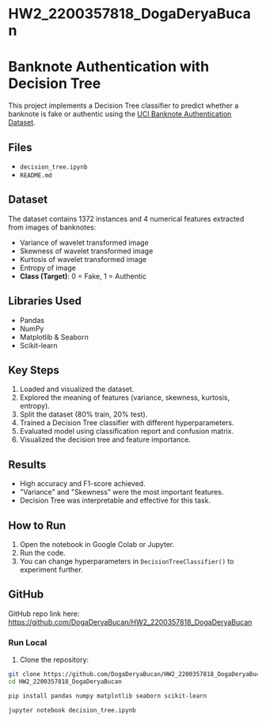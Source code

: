 # HW2_2200357818_DogaDeryaBucan 
# Banknote Authentication with Decision Tree
This project implements a Decision Tree classifier to predict whether a banknote is fake or authentic using the [UCI Banknote Authentication Dataset](https://archive.ics.uci.edu/ml/datasets/banknote+authentication).

##  Files

- `decision_tree.ipynb`
- `README.md`

## Dataset

The dataset contains 1372 instances and 4 numerical features extracted from images of banknotes:

- Variance of wavelet transformed image
- Skewness of wavelet transformed image
- Kurtosis of wavelet transformed image
- Entropy of image
- **Class (Target)**: 0 = Fake, 1 = Authentic

## Libraries Used

- Pandas
- NumPy
- Matplotlib & Seaborn
- Scikit-learn

## Key Steps

1. Loaded and visualized the dataset.
2. Explored the meaning of features (variance, skewness, kurtosis, entropy).
3. Split the dataset (80% train, 20% test).
4. Trained a Decision Tree classifier with different hyperparameters.
5. Evaluated model using classification report and confusion matrix.
6. Visualized the decision tree and feature importance.

## Results

- High accuracy and F1-score achieved.
- "Variance" and "Skewness" were the most important features.
- Decision Tree was interpretable and effective for this task.

## How to Run

1. Open the notebook in Google Colab or Jupyter.
2. Run the code.
3. You can change hyperparameters in `DecisionTreeClassifier()` to experiment further.

## GitHub
 GitHub repo link here:  
https://github.com/DogaDeryaBucan/HW2_2200357818_DogaDeryaBucan

### Run Local

1. Clone the repository:
```bash
git clone https://github.com/DogaDeryaBucan/HW2_2200357818_DogaDeryaBucan.git
cd HW2_2200357818_DogaDeryaBucan
```
```bash
pip install pandas numpy matplotlib seaborn scikit-learn
```
```bash
jupyter notebook decision_tree.ipynb
```

